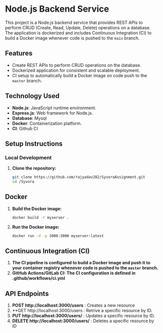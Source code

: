 # Node.js Backend Service

This project is a Node.js backend service that provides REST APIs to perform CRUD (Create, Read, Update, Delete) operations on a database. The application is dockerized and includes Continuous Integration (CI) to build a Docker image whenever code is pushed to the `main` branch.



## Features

- Create REST APIs to perform CRUD operations on the database.
- Dockerized application for consistent and scalable deployment.
- CI setup to automatically build a Docker image on code push to the `master` branch.

## Technology Used

- **Node.js**: JavaScript runtime environment.
- **Express.js**: Web framework for Node.js.
- **Database**: Mysql 
- **Docker**: Containerization platform.
- **CI**: Github CI 



## Setup Instructions

### Local Development

1. **Clone the repository:**
   ```bash
   git clone https://github.com/rajyadav282/SyvoraAssignment.git
   cd /Syvora

## Docker

1. **Build the Docker image:**
   ```bash
   docker build -t myserver .

2. **Run the Docker image:**
    ```bash
    docker run -d -p 3000:3000 myserver:latest

## Continuous Integration (CI)

1. **The CI pipeline is configured to build a Docker image and push it to your container registry whenever code is pushed to the  `master` branch.**
2. **GitHub Actions/GitLab CI: The CI configuration is defined in .github/workflows/ci.yml**
   
## API Endpoints

1. **POST http://localhost:3000/users** : Creates a new resource
2. **GET http://localhost:3000/users : Retrive a specific resource by ID.
3. **PUT http://localhost:3000/users/** : Updates a specific resource by ID.
4. **DELETE http://localhost:3000/users/** : Deletes a specific resource by ID
   
   

   
